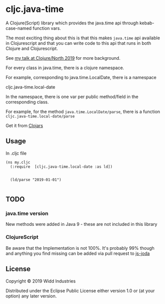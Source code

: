 # cljc.java-time

A Clojure(Script) library which provides the java.time api through kebab-case-named function vars.

The most exciting thing about this is that this makes `java.time` api available in Clojurescript and that
you can write code to this api that runs in both Clojure and Clojurescript.

See [my talk at Clojure/North 2019](https://www.youtube.com/watch?v=UFuL-ZDoB2U) for more background.

For every class in java.time, there is a clojure namespace. 

For example, corresponding to java.time.LocalDate, there is a namespace

cljc.java-time.local-date

In the namespace, there is one var per public method/field in the corresponding class.

For example, for the method `java.time.LocalDate/parse`, there is a function `cljc.java-time.local-date/parse`

Get it from [Clojars](https://clojars.org/cljc.java-time)

## Usage
 
In .cljc file
 ```
 (ns my.cljc
   (:require  [cljc.java-time.local-date :as ld])
   
   
   (ld/parse "2019-01-01")
   
 ```

## TODO
 
### java.time version

New methods were added in Java 9 - these are not included in this library
 
### ClojureScript

Be aware that the Implementation is not 100%. It's probably 99% though and anything you find missing can be added via pull
request to [js-joda](https://github.com/js-joda/js-joda)
 
## License

Copyright © 2019 Widd Industries

Distributed under the Eclipse Public License either version 1.0 or (at
your option) any later version.

